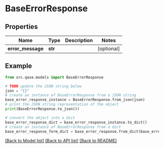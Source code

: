 # BaseErrorResponse


## Properties

Name | Type | Description | Notes
------------ | ------------- | ------------- | -------------
**error_message** | **str** |  | [optional] 

## Example

```python
from src.qase.models import BaseErrorResponse

# TODO update the JSON string below
json = "{}"
# create an instance of BaseErrorResponse from a JSON string
base_error_response_instance = BaseErrorResponse.from_json(json)
# print the JSON string representation of the object
print(BaseErrorResponse.to_json())

# convert the object into a dict
base_error_response_dict = base_error_response_instance.to_dict()
# create an instance of BaseErrorResponse from a dict
base_error_response_form_dict = base_error_response.from_dict(base_error_response_dict)
```
[[Back to Model list]](../README.md#documentation-for-models) [[Back to API list]](../README.md#documentation-for-api-endpoints) [[Back to README]](../README.md)


